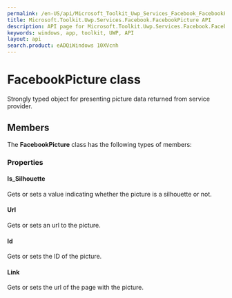 ```yaml
---
permalink: /en-US/api/Microsoft_Toolkit_Uwp_Services_Facebook_FacebookPicture.htm
title: Microsoft.Toolkit.Uwp.Services.Facebook.FacebookPicture API 
description: API page for Microsoft.Toolkit.Uwp.Services.Facebook.FacebookPicture
keywords: windows, app, toolkit, UWP, API
layout: api
search.product: eADQiWindows 10XVcnh
---
```



# FacebookPicture class

Strongly typed object for presenting picture data returned from service provider.

## Members

The **FacebookPicture** class has the following types of members:

### Properties

#### Is_Silhouette

Gets or sets a value indicating whether the picture is a silhouette or not.



#### Url

Gets or sets an url to the picture.



#### Id

Gets or sets the ID of the picture.



#### Link

Gets or sets the url of the page with the picture.


